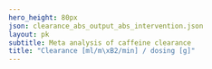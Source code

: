 ```yaml
---
hero_height: 80px
json: clearance_abs_output_abs_intervention.json
layout: pk
subtitle: Meta analysis of caffeine clearance
title: "Clearance [ml/m\xB2/min] / dosing [g]"
---
```

